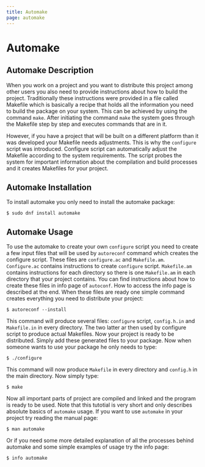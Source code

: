 ```yaml
---
title: Automake
page: automake
---
```


# Automake

## Automake Description

When you work on a project and you want to distribute this project among other users you also need to provide instructions about how to build the project.
Traditionally these instructions were provided in a file called Makefile which is basically a recipe that holds all the information
you need to build the package on your system. This can be achieved by using the command `make`. After initiating the command `make`
the system goes through the Makefile step by step and executes commands that are in it.

However, if you have a project that will be built on a different platform than it was developed your Makefile needs adjustments.
This is why the `configure` script was introduced. Configure script can automatically adjust the Makefile according to the system
requirements. The script probes the system for important information about the compilation and build processes and it creates Makefiles for your project.

## Automake Installation

To install automake you only need to install the automake package:

```
$ sudo dnf install automake
```

## Automake Usage

To use the automake to create your own `configure` script you need to create a few input files that will be used by `autoreconf` command which
creates the configure script. These files are `configure.ac` and `Makefile.am`. `Configure.ac` contains instructions to create `configure` script.
`Makefile.am` contains instructions for each directory so there is one `Makefile.am` in each directory that your project contains.
You can find instructions about how to create these files in info page of `autoconf`. How to access the info page is described at the end.
When these files are ready one simple command creates everything you need to distribute your project:

```
$ autoreconf --install
```

This command will produce several files: `configure` script, `config.h.in` and `Makefile.in` in every directory. The two latter ar then used
by configure script to produce actual Makefiles. Now your project is ready to be distributed. Simply add these generated files to your
package. Now when someone wants to use your package he only needs to type:

```
$ ./configure
```

This command will now produce `Makefile` in every directory and `config.h` in the main directory. Now simply type:

```
$ make
```

Now all important parts of project are compiled and linked and the program is ready to be used.
Note that this tutotial is very short and only describes absolute basics of `automake` usage.
If you want to use `automake` in your project try reading the manual page:

```
$ man automake
```

Or if you need some more detailed explanation of all the processes behind automake and some simple examples of usage try the info page:

```
$ info automake
```

